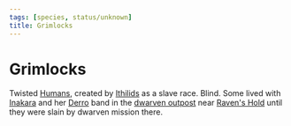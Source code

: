 ```yaml
---
tags: [species, status/unknown]
title: Grimlocks
---
```

# Grimlocks

Twisted [Humans](<../children-of-divine-creation/humans/humans.md>), created by [Ithilids](<../unusual-species/ithilids.md>) as a slave race. Blind. Some lived with [Inakara](<../../people/other-nonhumans/inakara.md>) and her [Derro](<./derro.md>) band in the [dwarven outpost](<../../gazetteer/greater-dunmar/dunmari-basin/dwarven-outpost-raven-s-hold.md>) near [Raven's Hold](<../../gazetteer/greater-dunmar/dunmari-basin/raven-s-hold.md>) until they were slain by dwarven mission there.